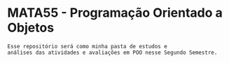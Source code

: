 # MATA55 - Programação Orientado a Objetos

```
Esse repositório será como minha pasta de estudos e
análises das atividades e avaliações em POO nesse Segundo Semestre.

